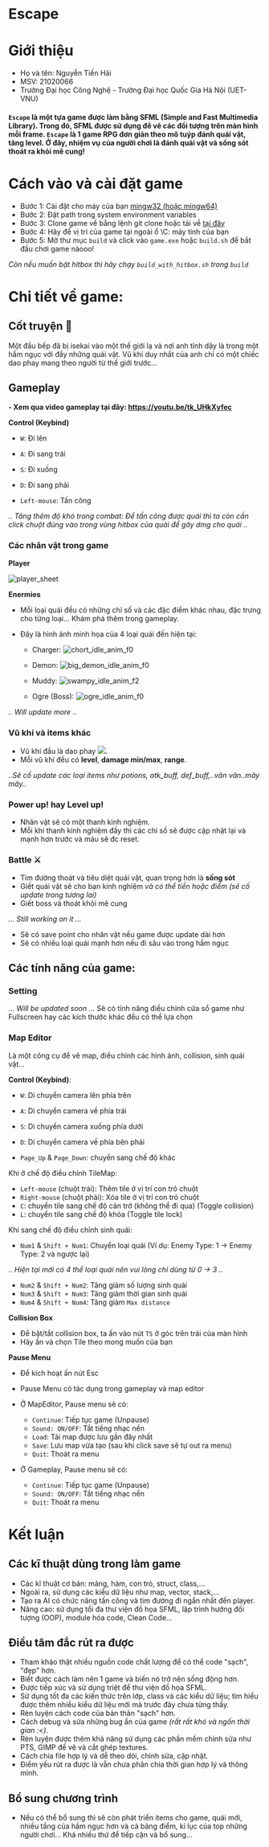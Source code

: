 # Escape

# Giới thiệu
  - Họ và tên: Nguyễn Tiến Hải
  - MSV: 21020066
  - Trường Đại học Công Nghệ - Trường Đại học Quốc Gia Hà Nội (UET-VNU)
   
  #### `Escape` là một tựa game được làm bằng SFML (Simple and Fast Multimedia Library). Trong đó, SFML được sử dụng để vẽ các đối tượng trên màn hình mỗi frame. `Escape` là 1 game RPG đơn giản theo mô tuýp đánh quái vật, tăng level. Ở đây, nhiệm vụ của người chơi là đánh quái vật và sống sót thoát ra khỏi mê cung!
  
# Cách vào và cài đặt game
  - Bước 1: Cài đặt cho máy của bạn [mingw32 (hoặc mingw64)](https://sourceforge.net/projects/mingw-w64/files/Toolchains%20targetting%20Win64/Personal%20Builds/mingw-builds/7.3.0/threads-win32/seh/x86_64-7.3.0-release-win32-seh-rt_v5-rev0.7z/download)
  - Bước 2: Đặt path trong system environment variables
  - Bước 3: Clone game về bằng lệnh git clone hoặc tải về [tại đây](https://github.com/nth-coding/escape/archive/refs/heads/main.zip)
  - Bước 4: Hãy để vị trí của game tại ngoài ổ \C: máy tính của bạn
  - Bước 5: Mở thư mục `build` và click vào `game.exe` hoặc `build.sh` để bắt đầu chơi game nàooo!

*Còn nếu muốn bật hitbox thì hãy chạy `build_with_hitbox.sh` trong `build`*

# Chi tiết về game:

## Cốt truyện 🧾
  Một đầu bếp đã bị isekai vào một thế giới lạ và nơi anh tỉnh dậy là trong một hầm ngục với đầy những quái vật. Vũ khí duy nhất của anh chỉ có một chiếc dao phay mang theo người từ thế giới trước...

## Gameplay 

**- Xem qua video gameplay tại đây: https://youtu.be/tk_UHkXyfec**

**Control (Keybind)**
  - `W`: Đi lên
  - `A`: Đi sang trái
  - `S`: Đi xuống
  - `D`: Đi sang phải

  - `Left-mouse`: Tấn công
  
  *.. Tăng thêm độ khó trong combat: Để tấn công được quái thì ta còn cần click chuột đúng vào trong vùng hitbox của quái để gây dmg cho quái ..*

### Các nhân vật trong game

**Player**

![player_sheet](https://github.com/nth-coding/escape/blob/main/build/textures/player.png)

**Enermies**

- Mỗi loại quái đều có những chỉ số và các đặc điểm khác nhau, đặc trưng cho từng loại... Khám phá thêm trong gameplay.
- Đây là hình ảnh minh họa của 4 loại quái đến hiện tại:

  - Charger:
![chort_idle_anim_f0](https://user-images.githubusercontent.com/93527021/170883286-b241fe8a-b57e-4159-9e45-9c34c719ba97.png)

  - Demon:
![big_demon_idle_anim_f0](https://user-images.githubusercontent.com/93527021/170883270-25631dd5-8aa7-4a2e-bbe3-8f0a2af9e5aa.png)

  - Muddy:
![swampy_idle_anim_f2](https://user-images.githubusercontent.com/93527021/170861951-29b7a727-fa97-4774-a293-4513b084987d.png)

  - Ogre (Boss):
![ogre_idle_anim_f0](https://user-images.githubusercontent.com/93527021/170861974-393a1c11-789d-4b6b-b2d4-67e00c4dfba9.png)

*.. Will update more ..*

### Vũ khí và items khác
  - Vũ khí đầu là dao phay ![](https://user-images.githubusercontent.com/93527021/170829350-f936e157-5e2e-4ea6-a70b-3d81290a1734.png).
  - Mỗi vũ khí đều có **level**, **damage min/max**, **range**. 

  *..Sẽ cố update các loại items như potions, atk_buff, def_buff,..vân vân..mây mây..*

### Power up! hay Level up!
  - Nhân vật sẽ có một thanh kinh nghiệm.
  - Mỗi khi thanh kinh nghiệm đầy thì các chỉ số sẽ được cập nhật lại và mạnh hơn trước và máu sẽ đc reset.

### Battle ⚔
  - Tìm đường thoát và tiêu diệt quái vật, quan trọng hơn là **sống sót**
  - Giết quái vật sẽ cho bạn kinh nghiệm *và có thể tiền hoặc điểm (sẽ cố update trong tương lai)* 
  - Giết boss và thoát khỏi mê cung
  
  *... Still working on it ...*
  - Sẽ có save point cho nhân vật nếu game được update dài hơn
  - Sẽ có nhiều loại quái mạnh hơn nếu đi sâu vào trong hầm ngục

## Các tính năng của game:

### Setting
  *... Will be updated soon ...*
  Sẽ có tính năng điều chỉnh cửa sổ game như Fullscreen hay các kích thước khác đều có thể lựa chọn

### Map Editor 
  Là một công cụ để vẽ map, điều chỉnh các hình ảnh, collision, sinh quái vật...
 
**Control (Keybind)**:
  - `W`: Di chuyển camera lên phía trên
  - `A`: Di chuyển camera về phía trái
  - `S`: Di chuyển camera xuống phía dưới
  - `D`: Di chuyển camera về phía bên phải

  - `Page_Up` & `Page_Down`: chuyển sang chế độ khác

 Khi ở chế độ điều chỉnh TileMap:
  - `Left-mouse` (chuột trái): Thêm tile ở vị trí con trỏ chuột
  - `Right-mouse` (chuột phải): Xóa tile ở vị trí con trỏ chuột
  - `C`: chuyển tile sang chế độ cản trở (không thể đi qua) (Toggle collision)
  - `L`: chuyển tile sang chế độ khóa (Toggle tile lock)
  
 Khi sang chế độ điều chỉnh sinh quái:
  - `Num1` & `Shift + Num1`: Chuyển loại quái (Ví dụ: Enemy Type: 1 -> Enemy Type: 2 và ngược lại) 
  
  *.. Hiện tại mới có 4 thể loại quái nên vui lòng chỉ dùng từ 0 -> 3 ..*
  
  - `Num2` & `Shift + Num2`: Tăng giảm số lượng sinh quái 
  - `Num3` & `Shift + Num3`: Tăng giảm thời gian sinh quái
  - `Num4` & `Shift + Num4`: Tăng giảm `Max distance`
  

**Collision Box**
  - Để bật/tắt collision box, ta ấn vào nút `TS` ở góc trên trái của màn hình
  - Hãy ấn và chọn Tile theo mong muốn của bạn

**Pause Menu**
  - Để kích hoạt ấn nút Esc
  - Pause Menu có tác dụng trong gameplay và map editor
 
  - Ở MapEditor, Pause menu sẽ có:
    - `Continue`: Tiếp tục game (Unpause)
    - `Sound: ON/OFF`: Tắt tiếng nhạc nền
    - `Load`: Tải map được lưu gần đây nhất
    - `Save`: Lưu map vừa tạo (sau khi click save sẽ tự out ra menu)
    - `Quit`: Thoát ra menu
  
  - Ở Gameplay, Pause menu sẽ có:
    - `Continue`: Tiếp tục game (Unpause)
    - `Sound: ON/OFF`: Tắt tiếng nhạc nền
    - `Quit`: Thoát ra menu

# Kết luận

## Các kĩ thuật dùng trong làm game
 - Các kĩ thuật cơ bản: mảng, hàm, con trỏ, struct, class,...
 - Ngoài ra, sử dụng các kiểu dữ liệu như map, vector, stack,... 
 - Tạo ra AI có chức năng tấn công và tìm đường đi ngắn nhất đến player.
 - Nâng cao: sử dụng tối đa thư viện đồ họa SFML, lập trình hướng đối tượng (OOP), module hóa code, Clean Code...

## Điều tâm đắc rút ra được
 - Tham khảo thật nhiều nguồn code chất lượng để có thể code "sạch", "đẹp" hơn.
 - Biết được cách làm nên 1 game và biến nó trở nên sống động hơn.
 - Được tiếp xúc và sử dụng triệt để thư viện đồ họa SFML.
 - Sử dụng tốt đa các kiến thức trên lớp, class và các kiểu dữ liệu; tìm hiểu được thêm nhiều kiểu dữ liệu mới mà trước đây chưa từng thấy.
 - Rèn luyện cách code của bản thân "sạch" hơn.
 - Cách debug và sửa những bug ẩn của game *(rất rất khó và ngốn thời gian :<)*.
 - Rèn luyện được thêm khả năng sử dụng các phần mềm chỉnh sửa như PTS, GIMP để vẽ và cắt ghép textures.
 - Cách chia file hợp lý và dễ theo dõi, chỉnh sửa, cập nhật.
 - Điểm yếu rút ra được là vẫn chưa phân chia thời gian hợp lý và thông minh. 
 
## Bổ sung chương trình
 - Nếu có thể bổ sung thì sẽ còn phát triển items cho game, quái mới, nhiều tầng của hầm ngục hơn và cả bảng điểm, kỉ lục của top những người chơi... Khá nhiều thứ để tiếp cận và bổ sung...


